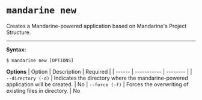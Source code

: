 # `mandarine new`
Creates a Mandarine-powered application based on Mandarine's Project Structure.

-----

**Syntax:**

```shell script
$ mandarine new [OPTIONS]
```

**Options**
| Option | Description | Required |
| ------ | ----------- | -------- |
| `--directory (-d)` | Indicates the directory where the mandarine-powered application will be created. | No
| `--force (-f)` | Forces the overwriting of existing files in directory. | No
